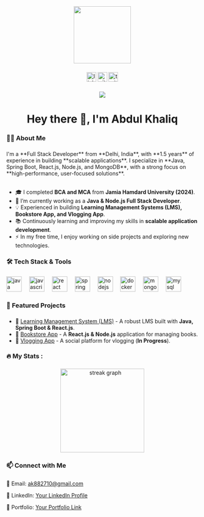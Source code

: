 <div align="center">
  <img height="150" src="https://camo.githubusercontent.com/62da68eb62b1e5f175f7d1f0191dd89a653d7908feb22d37d4a0ab07365d6791/68747470733a2f2f6d656469612e67697068792e636f6d2f6d656469612f4d3967624264396e6244724f5475314d71782f67697068792e676966"  />
</div>

###

<div align="center">  
  <img src="https://img.shields.io/static/v1?message=LinkedIn&logo=linkedin&label=&color=0077B5&logoColor=white&labelColor=&style=for-the-badge" height="25" alt="linkedin logo"  />
  <img src="https://img.shields.io/static/v1?message=GitHub&logo=github&label=&color=181717&logoColor=white&labelColor=&style=for-the-badge" height="25" alt="github logo"  />
  <img src="https://img.shields.io/static/v1?message=Twitter&logo=twitter&label=&color=1DA1F2&logoColor=white&labelColor=&style=for-the-badge" height="25" alt="twitter logo"  />
</div>

###

<div align="center">
  <img src="https://visitor-badge.laobi.icu/badge?page_id=Abdul5786.Abdul5786&"  />
</div>

###

<h1 align="center">Hey there 👋, I'm Abdul Khaliq</h1>

###

<h3 align="left">👨‍💻 About Me</h3>

###

<p align="left">
I'm a **Full Stack Developer** from **Delhi, India**, with **1.5 years** of experience in building **scalable applications**. 
I specialize in **Java, Spring Boot, React.js, Node.js, and MongoDB**, with a strong focus on **high-performance, user-focused solutions**.<br><br>

- 🎓 I completed **BCA and MCA** from **Jamia Hamdard University (2024)**.
- 🔭 I’m currently working as a **Java & Node.js Full Stack Developer**.
- 💡 Experienced in building **Learning Management Systems (LMS), Bookstore App, and Vlogging App**.
- 📚 Continuously learning and improving my skills in **scalable application development**.
- ⚡ In my free time, I enjoy working on side projects and exploring new technologies.
</p>

###

<h3 align="left">🛠 Tech Stack & Tools</h3>

###

<div align="left">
  <img src="https://cdn.jsdelivr.net/gh/devicons/devicon/icons/java/java-original-wordmark.svg" height="40" alt="java logo"  />
  <img width="12" />
  <img src="https://cdn.jsdelivr.net/gh/devicons/devicon/icons/javascript/javascript-original.svg" height="40" alt="javascript logo"  />
  <img width="12" />
  <img src="https://cdn.jsdelivr.net/gh/devicons/devicon/icons/react/react-original-wordmark.svg" height="40" alt="react logo"  />
  <img width="12" />
  <img src="https://cdn.jsdelivr.net/gh/devicons/devicon/icons/spring/spring-original-wordmark.svg" height="40" alt="spring boot logo"  />
  <img width="12" />
  <img src="https://cdn.jsdelivr.net/gh/devicons/devicon/icons/nodejs/nodejs-original-wordmark.svg" height="40" alt="nodejs logo"  />
  <img width="12" />
  <img src="https://cdn.jsdelivr.net/gh/devicons/devicon/icons/docker/docker-plain-wordmark.svg" height="40" alt="docker logo"  />
  <img width="12" />
  <img src="https://cdn.jsdelivr.net/gh/devicons/devicon/icons/mongodb/mongodb-original-wordmark.svg" height="40" alt="mongodb logo"  />
  <img width="12" />
  <img src="https://cdn.jsdelivr.net/gh/devicons/devicon/icons/mysql/mysql-original-wordmark.svg" height="40" alt="mysql logo"  />
</div>

###

<h3 align="left">📌 Featured Projects</h3>

###

- 🔹 [Learning Management System (LMS)](https://github.com/Abdul5786/LMS) - A robust LMS built with **Java, Spring Boot & React.js**.
- 🔹 [Bookstore App](https://github.com/Abdul5786/Bookstore-App) - A **React.js & Node.js** application for managing books.
- 🔹 [Vlogging App](https://github.com/Abdul5786/Vlogging-App) - A social platform for vlogging (**In Progress**).

###

<h3 align="left">🔥 My Stats :</h3>

###

<div align="center">
  <img src="https://streak-stats.demolab.com?user=Abdul5786&locale=en&mode=daily&theme=dark&hide_border=false&border_radius=5&order=3" height="220" alt="streak graph"  />
</div>

###

<h3 align="left">📫 Connect with Me</h3>

###

📧 Email: [ak882710@gmail.com](mailto:ak882710@gmail.com)

💼 LinkedIn: [Your LinkedIn Profile](https://linkedin.com/in/your-profile)

🚀 Portfolio: [Your Portfolio Link](https://your-portfolio.com)
